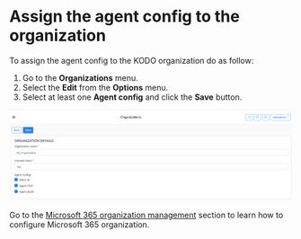 # Assign the agent config to the organization

To assign the agent config to the KODO organization do as follow:

1. Go to the **Organizations** menu.
2. Select the **Edit** from the **Options** menu.
3. Select at least one **Agent config** and click the **Save** button.

![](../../../.gitbook/assets/image%20%2812%29.png)

Go to the [Microsoft 365 organization management](https://storware.gitbook.io/kodo-for-cloud-office365/deployment/microsoft-365-organization-management) section to learn how to configure Microsoft 365 organization.

